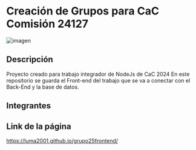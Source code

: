 # Creación de Grupos para CaC Comisión 24127

![imagen](https://github.com/Luma2001/grupo25frontend/assets/114626233/3238eef6-3a45-45d8-87e1-b7778017fbce)


## Descripción
Proyecto creado para trabajo integrador de NodeJs de CaC 2024
En este repositorio se guarda el Front-end del trabajo que se va a conectar con el Back-End y la base de datos.


## Integrantes
###
###
###
###

## Link de la página

https://luma2001.github.io/grupo25frontend/



